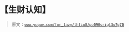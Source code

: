# 【生财认知】

> 原文：[`www.yuque.com/for_lazy/thfiu8/po090srigt3u7g70`](https://www.yuque.com/for_lazy/thfiu8/po090srigt3u7g70)



